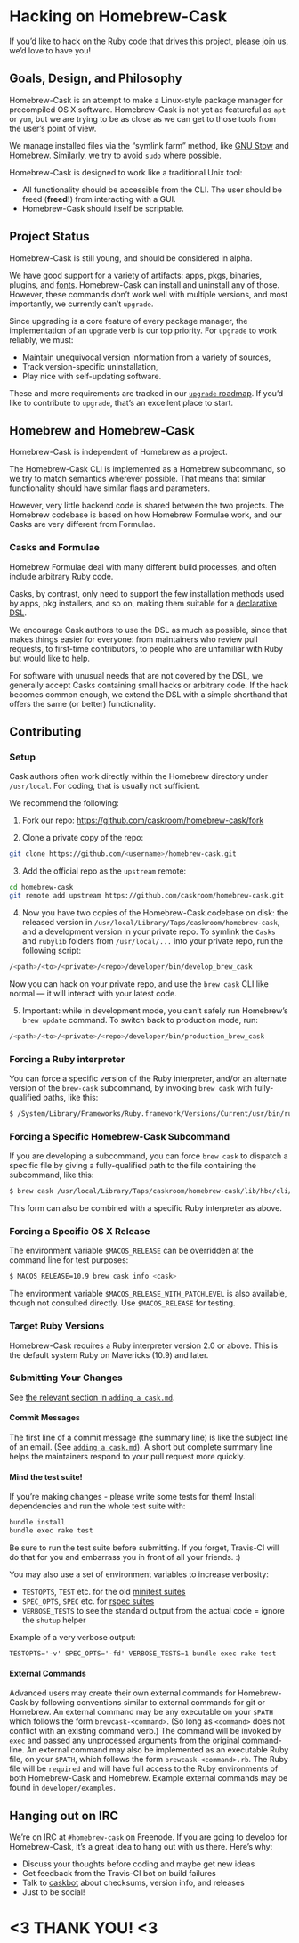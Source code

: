 # Hacking on Homebrew-Cask

If you’d like to hack on the Ruby code that drives this project, please join us, we’d love to have you!

## Goals, Design, and Philosophy

Homebrew-Cask is an attempt to make a Linux-style package manager for precompiled OS X software. Homebrew-Cask is not yet as featureful as `apt` or `yum`, but we are trying to be as close as we can get to those tools from the user’s point of view.

We manage installed files via the “symlink farm” method, like [GNU Stow](http://www.gnu.org/software/stow/) and [Homebrew](http://brew.sh/). Similarly, we try to avoid `sudo` where possible.

Homebrew-Cask is designed to work like a traditional Unix tool:

* All functionality should be accessible from the CLI. The user should be freed (**freed!**) from interacting with a GUI.
* Homebrew-Cask should itself be scriptable.

## Project Status

Homebrew-Cask is still young, and should be considered in alpha.

We have good support for a variety of artifacts: apps, pkgs, binaries, plugins, and [fonts](https://github.com/caskroom/homebrew-fonts/). Homebrew-Cask can install and uninstall any of those. However, these commands don’t work well with multiple versions, and most importantly, we currently can’t `upgrade`.

Since upgrading is a core feature of every package manager, the implementation of an `upgrade` verb is our top priority. For `upgrade` to work reliably, we must:

* Maintain unequivocal version information from a variety of sources,
* Track version-specific uninstallation,
* Play nice with self-updating software.

These and more requirements are tracked in our [`upgrade` roadmap](https://github.com/caskroom/homebrew-cask/issues/4678). If you’d like to contribute to `upgrade`, that’s an excellent place to start.

## Homebrew and Homebrew-Cask

Homebrew-Cask is independent of Homebrew as a project.

The Homebrew-Cask CLI is implemented as a Homebrew subcommand, so we try to match semantics wherever possible. That means that similar functionality should have similar flags and parameters.

However, very little backend code is shared between the two projects. The Homebrew codebase is based on how Homebrew Formulae work, and our Casks are very different from Formulae.

### Casks and Formulae

Homebrew Formulae deal with many different build processes, and often include arbitrary Ruby code.

Casks, by contrast, only need to support the few installation methods used by apps, pkg installers, and so on, making them suitable for a [declarative DSL](../cask_language_reference/).

We encourage Cask authors to use the DSL as much as possible, since that makes things easier for everyone: from maintainers who review pull requests, to first-time contributors, to people who are unfamiliar with Ruby but would like to help.

For software with unusual needs that are not covered by the DSL, we generally accept Casks containing small hacks or arbitrary code. If the hack becomes common enough, we extend the DSL with a simple shorthand that offers the same (or better) functionality.

## Contributing

### Setup

Cask authors often work directly within the Homebrew directory under `/usr/local`. For coding, that is usually not sufficient.

We recommend the following:

1. Fork our repo: <https://github.com/caskroom/homebrew-cask/fork>

2. Clone a private copy of the repo:

  ```bash
  git clone https://github.com/<username>/homebrew-cask.git
  ```

3. Add the official repo as the `upstream` remote:

  ```bash
  cd homebrew-cask
  git remote add upstream https://github.com/caskroom/homebrew-cask.git
  ```

4. Now you have two copies of the Homebrew-Cask codebase on disk: the released version in `/usr/local/Library/Taps/caskroom/homebrew-cask`, and a development version in your private repo. To symlink the `Casks` and `rubylib` folders from `/usr/local/...` into your private repo, run the following script:

  ```bash
  /<path>/<to>/<private>/<repo>/developer/bin/develop_brew_cask
  ```

  Now you can hack on your private repo, and use the `brew cask` CLI like normal — it will interact with your latest code.

5. Important: while in development mode, you can’t safely run Homebrew’s `brew update` command. To switch back to production mode, run:

  ```bash
  /<path>/<to>/<private>/<repo>/developer/bin/production_brew_cask
  ```

### Forcing a Ruby interpreter

You can force a specific version of the Ruby interpreter, and/or an alternate version of the `brew-cask` subcommand, by invoking `brew cask` with fully-qualified paths, like this:

```bash
$ /System/Library/Frameworks/Ruby.framework/Versions/Current/usr/bin/ruby /usr/local/Library/Taps/caskroom/homebrew-cask/cmd/brew-cask.rb help
```

### Forcing a Specific Homebrew-Cask Subcommand

If you are developing a subcommand, you can force `brew cask` to dispatch a specific file by giving a fully-qualified path to the file containing the subcommand, like this:

```bash
$ brew cask /usr/local/Library/Taps/caskroom/homebrew-cask/lib/hbc/cli/info.rb google-chrome
```

This form can also be combined with a specific Ruby interpreter as above.

### Forcing a Specific OS X Release

The environment variable `$MACOS_RELEASE` can be overridden at the command line for test purposes:

```bash
$ MACOS_RELEASE=10.9 brew cask info <cask>
```

The environment variable `$MACOS_RELEASE_WITH_PATCHLEVEL` is also available, though not consulted directly. Use `$MACOS_RELEASE` for testing.

### Target Ruby Versions

Homebrew-Cask requires a Ruby interpreter version 2.0 or above. This is the default system Ruby on Mavericks (10.9) and later.

### Submitting Your Changes

See [the relevant section in `adding_a_cask.md`](adding_a_cask.md#submitting-your-changes).

#### Commit Messages

The first line of a commit message (the summary line) is like the subject line of an email. (See [`adding_a_cask.md`](adding_a_cask.md#commit-messages)). A short but complete summary line helps the maintainers respond to your pull request more quickly.

#### Mind the test suite!

If you’re making changes - please write some tests for them! Install dependencies and run the whole test suite with:

```bash
bundle install
bundle exec rake test
```

Be sure to run the test suite before submitting. If you forget, Travis-CI will do that for you and embarrass you in front of all your friends. :)

You may also use a set of environment variables to increase verbosity:

* `TESTOPTS`, `TEST` etc. for the old [minitest suites](http://www.ruby-doc.org/stdlib-2.0.0/libdoc/rake/rdoc/Rake/TestTask.html)
* `SPEC_OPTS`, `SPEC` etc. for [rspec suites](http://apidock.com/rspec/Spec/Rake/SpecTask)
* `VERBOSE_TESTS` to see the standard output from the actual code = ignore the `shutup` helper

Example of a very verbose output:

```shell
TESTOPTS='-v' SPEC_OPTS='-fd' VERBOSE_TESTS=1 bundle exec rake test
```

#### External Commands

Advanced users may create their own external commands for Homebrew-Cask by following conventions similar to external commands for git or Homebrew. An external command may be any executable on your `$PATH` which follows the form `brewcask-<command>`. (So long as `<command>` does not conflict with an existing command verb.) The command will be invoked by `exec` and passed any unprocessed arguments from the original command-line. An external command may also be implemented as an executable Ruby file, on your `$PATH`, which follows the form `brewcask-<command>.rb`. The Ruby file will be `required` and will have full access to the Ruby environments of both Homebrew-Cask and Homebrew. Example external commands may be found in `developer/examples`.

## Hanging out on IRC

We’re on IRC at `#homebrew-cask` on Freenode. If you are going to develop for Homebrew-Cask, it’s a great idea to hang out with us there. Here’s why:

* Discuss your thoughts before coding and maybe get new ideas
* Get feedback from the Travis-CI bot on build failures
* Talk to [caskbot](https://github.com/passcod/caskbot) about checksums, version info, and releases
* Just to be social!

# <3 THANK YOU! <3
